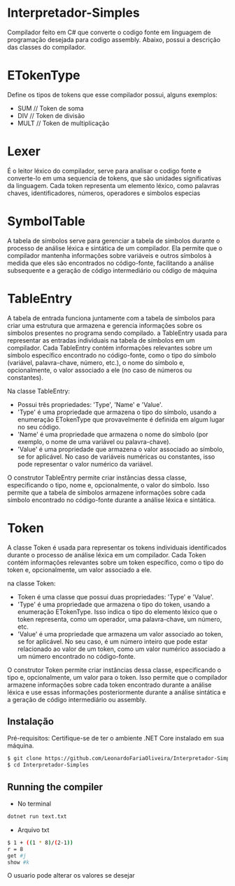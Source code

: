 # Interpretador-Simples
Compilador feito em C# que converte o codigo fonte em linguagem de programação desejada para codigo assembly. Abaixo, possui a descrição das classes do compilador.

# ETokenType
Define os tipos de tokens que esse compilador possui, alguns exemplos:
* SUM // Token de soma
* DIV // Token de divisão
* MULT // Token de multiplicação

# Lexer
É o leitor léxico do compilador, serve para analisar o codigo fonte e converte-lo em uma sequencia de tokens, que são unidades significativas da linguagem. Cada token representa um elemento léxico, como palavras chaves, identificadores, números, operadores e simbolos especias

# SymbolTable
A tabela de símbolos serve para gerenciar a tabela de símbolos durante o processo de análise léxica e sintática de um compilador. Ela permite que o compilador mantenha informações sobre variáveis e outros símbolos à medida que eles são encontrados no código-fonte, facilitando a análise subsequente e a geração de código intermediário ou código de máquina

# TableEntry
A tabela de entrada funciona juntamente com a tabela de símbolos para criar uma estrutura que armazena e gerencia informações sobre os símbolos presentes no programa sendo compilado. a TableEntry usada para representar as entradas individuais na tabela de símbolos em um compilador. Cada TableEntry contém informações relevantes sobre um símbolo específico encontrado no código-fonte, como o tipo do símbolo (variável, palavra-chave, número, etc.), o nome do símbolo e, opcionalmente, o valor associado a ele (no caso de números ou constantes).

Na classe TableEntry:

* Possui três propriedades: 'Type', 'Name' e 'Value'.
* 'Type' é uma propriedade que armazena o tipo do símbolo, usando a enumeração ETokenType que provavelmente é definida em algum lugar no seu código.
* 'Name' é uma propriedade que armazena o nome do símbolo (por exemplo, o nome de uma variável ou palavra-chave).
* 'Value' é uma propriedade que armazena o valor associado ao símbolo, se for aplicável. No caso de variáveis numéricas ou constantes, isso pode representar o valor numérico da variável.

O construtor TableEntry permite criar instâncias dessa classe, especificando o tipo, nome e, opcionalmente, o valor do símbolo. Isso permite que a tabela de símbolos armazene informações sobre cada símbolo encontrado no código-fonte durante a análise léxica e sintática.

# Token
A classe Token é usada para representar os tokens individuais identificados durante o processo de análise léxica em um compilador. Cada Token contém informações relevantes sobre um token específico, como o tipo do token e, opcionalmente, um valor associado a ele.

na classe Token:

* Token é uma classe que possui duas propriedades: 'Type' e 'Value'.
* 'Type' é uma propriedade que armazena o tipo do token, usando a enumeração ETokenType. Isso indica o tipo do elemento léxico que o token representa, como um operador, uma palavra-chave, um número, etc.
* 'Value' é uma propriedade que armazena um valor associado ao token, se for aplicável. No seu caso, é um número inteiro que pode estar relacionado ao valor de um token, como um valor numérico associado a um número encontrado no código-fonte.

O construtor Token permite criar instâncias dessa classe, especificando o tipo e, opcionalmente, um valor para o token. Isso permite que o compilador armazene informações sobre cada token encontrado durante a análise léxica e use essas informações posteriormente durante a análise sintática e a geração de código intermediário ou assembly.

## Instalação
Pré-requisitos: Certifique-se de ter o ambiente .NET Core instalado em sua máquina.

```bash
$ git clone https://github.com/LeonardoFariaOliveira/Interpretador-Simples
$ cd Interpretador-Simples
```

## Running the compiler

* No terminal
```bash
dotnet run text.txt
```

* Arquivo txt
```bash
$ 1 + ((1 * 8)/(2-1))
r = 8
get #j
show #k
```

O usuario pode alterar os valores se desejar
